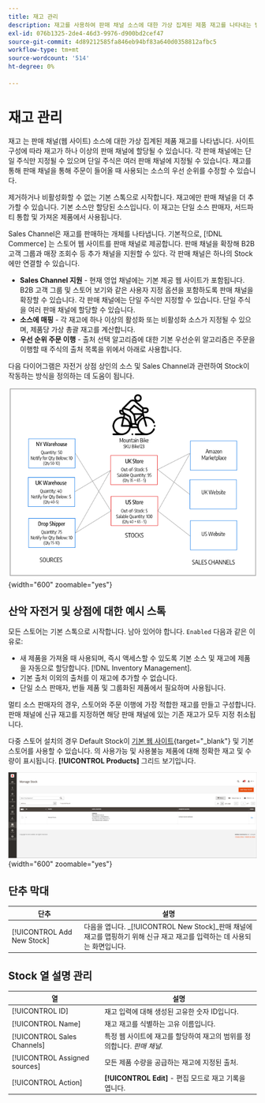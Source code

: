 ```yaml
---
title: 재고 관리
description: 재고를 사용하여 판매 채널 소스에 대한 가상 집계된 제품 재고를 나타내는 방법을 알아봅니다.
exl-id: 076b1325-2de4-46d3-9976-d900bd2cef47
source-git-commit: 4d89212585fa846eb94bf83a640d0358812afbc5
workflow-type: tm+mt
source-wordcount: '514'
ht-degree: 0%

---
```


# 재고 관리

재고 는 판매 채널(웹 사이트) 소스에 대한 가상 집계된 제품 재고를 나타냅니다. 사이트 구성에 따라 재고가 하나 이상의 판매 채널에 할당될 수 있습니다. 각 판매 채널에는 단일 주식만 지정될 수 있으며 단일 주식은 여러 판매 채널에 지정될 수 있습니다. 재고를 통해 판매 채널을 통해 주문이 들어올 때 사용되는 소스의 우선 순위를 수정할 수 있습니다.

제거하거나 비활성화할 수 없는 기본 스톡으로 시작합니다. 재고에만 판매 채널을 더 추가할 수 있습니다. 기본 소스만 할당된 소스입니다. 이 재고는 단일 소스 판매자, 서드파티 통합 및 가져온 제품에서 사용됩니다.

Sales Channel은 재고를 판매하는 개체를 나타냅니다. 기본적으로, [!DNL Commerce] 는 스토어 웹 사이트를 판매 채널로 제공합니다. 판매 채널을 확장해 B2B 고객 그룹과 매장 조회수 등 추가 채널을 지원할 수 있다. 각 판매 채널은 하나의 Stock에만 연결할 수 있습니다.

- **Sales Channel 지원** - 현재 영업 채널에는 기본 제공 웹 사이트가 포함됩니다. B2B 고객 그룹 및 스토어 보기와 같은 사용자 지정 옵션을 포함하도록 판매 채널을 확장할 수 있습니다. 각 판매 채널에는 단일 주식만 지정할 수 있습니다. 단일 주식을 여러 판매 채널에 할당할 수 있습니다.
- **소스에 매핑** - 각 재고에 하나 이상의 활성화 또는 비활성화 소스가 지정될 수 있으며, 제품당 가상 총괄 재고를 계산합니다.
- **우선 순위 주문 이행** - 출처 선택 알고리즘에 대한 기본 우선순위 알고리즘은 주문을 이행할 때 주식의 출처 목록을 위에서 아래로 사용합니다.

다음 다이어그램은 자전거 상점 상인의 소스 및 Sales Channel과 관련하여 Stock이 작동하는 방식을 정의하는 데 도움이 됩니다.

![예를 들어 스토어에 대한 스톡의 다이어그램](assets/diagram-stock.png){width="600" zoomable="yes"}

## 산악 자전거 및 상점에 대한 예시 스톡

모든 스토어는 기본 스톡으로 시작합니다. 남아 있어야 합니다. `Enabled` 다음과 같은 이유로:

- 새 제품을 가져올 때 사용되며, 즉시 액세스할 수 있도록 기본 소스 및 재고에 제품을 자동으로 할당합니다. [!DNL Inventory Management].
- 기본 출처 이외의 출처를 이 재고에 추가할 수 없습니다.
- 단일 소스 판매자, 번들 제품 및 그룹화된 제품에서 필요하며 사용됩니다.

멀티 소스 판매자의 경우, 스토어와 주문 이행에 가장 적합한 재고를 만들고 구성합니다. 판매 채널에 신규 재고를 지정하면 해당 판매 채널에 있는 기존 재고가 모두 지정 취소됩니다.

다중 스토어 설치의 경우 Default Stock이 [기본 웹 사이트](../stores-purchase/stores.md#add-websites){target="_blank"} 및 기본 스토어를 사용할 수 있습니다. 의 사용가능 및 사용불능 제품에 대해 정확한 재고 및 수량이 표시됩니다. **[!UICONTROL Products]** 그리드 보기입니다.

![재고 관리](assets/inventory-stock.png){width="600" zoomable="yes"}

## 단추 막대

| 단추 | 설명 |
|--|--|
| [!UICONTROL Add New Stock] | 다음을 엽니다. _[!UICONTROL New Stock]_판매 채널에 재고를 맵핑하기 위해 신규 재고 재고를 입력하는 데 사용되는 화면입니다. |

## Stock 열 설명 관리

| 열 | 설명 |
|--|--|
| [!UICONTROL ID] | 재고 입력에 대해 생성된 고유한 숫자 ID입니다. |
| [!UICONTROL Name] | 재고 재고를 식별하는 고유 이름입니다. |
| [!UICONTROL Sales Channels] | 특정 웹 사이트에 재고를 할당하여 재고의 범위를 정의합니다. _판매 채널_. |
| [!UICONTROL Assigned sources] | 모든 제품 수량을 공급하는 재고에 지정된 출처. |
| [!UICONTROL Action] | **[!UICONTROL Edit]** - 편집 모드로 재고 기록을 엽니다. |
